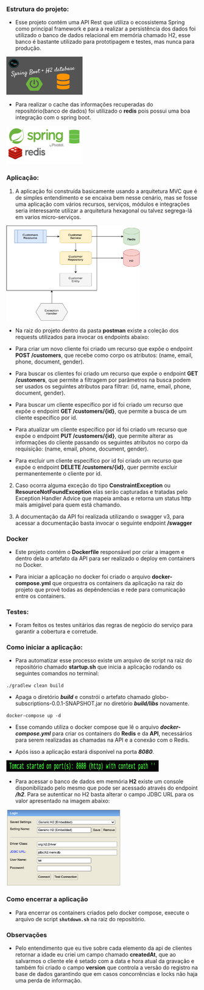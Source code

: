 ### Estrutura do projeto:
- Esse projeto contém uma API Rest que utiliza o ecossistema Spring como principal framework e para a realizar a persistência dos dados foi utilizado o banco de dados relacional em memória chamado H2, esse banco é bastante utilizado para prototipagem e testes, mas nunca para produção.

<img src="img_document/1.jpg" width="200" height="100">

- Para realizar o cache das informações recuperadas do repositório(banco de dados) foi utilizado o **redis** pois possui uma boa integração com o spring boot.

<img src="img_document/9.png" width="200" height="100">

### Aplicação:

1. A aplicação foi construída basicamente usando a arquitetura MVC que é de simples entendimento e se encaixa bem nesse cenário, mas se fosse uma aplicação com vários recursos, serviços, módulos e integrações seria interessante utilizar a arquitetura hexagonal ou talvez segrega-lá em varios micro-serviços.

<img src="img_document/arch.png" width="350" height="250">

- Na raiz do projeto dentro da pasta **postman** existe a coleção dos requests utilizados para invocar os endpoints abaixo:

- Para criar um novo cliente foi criado um recurso que expõe o endpoint **POST /customers**, que recebe como corpo os atributos: (name, email, phone, document, gender).

- Para buscar os clientes foi criado um recurso que expõe o endpoint **GET /customers**, que permite a filtragem por parâmetros na busca podem ser usados os seguintes atributos para filtrar: (id, name, email, phone, document, gender).

- Para buscar um cliente específico por id foi criado um recurso que expõe o endpoint **GET /customers/{id}**, que permite a busca de um cliente específico por id.

- Para atualizar um cliente específico por id foi criado um recurso que expõe o endpoint **PUT /customers/{id}**, que permite alterar as informações do cliente passando os seguintes atributos no corpo da requisição: (name, email, phone, document, gender).

- Para excluir um cliente específico por id foi criado um recurso que expõe o endpoint **DELETE /customers/{id}**, quer permite excluir permanentemente o cliente por id.

2. Caso ocorra alguma exceção do tipo **ConstraintException** ou **ResourceNotFoundException** elas serão capturadas e tratadas pelo Exception Handler Advice que mapeia ambas e retorna um status http mais amigável para quem está chamando.

3. A documentação da API foi realizada utilizando o swagger v3, para acessar a documentação basta invocar o seguinte endpoint **/swagger**

### Docker
- Este projeto contém o **Dockerfile** responsável por criar a imagem e dentro dela o artefato da API para ser realizado o deploy em containers no Docker.


- Para iniciar a aplicação no docker foi criado o arquivo **docker-compose.yml** que orquestra os containers da aplicação na raiz do projeto que provê todas as depêndencias e rede para comunicação entre os containers.


### Testes:
- Foram feitos os testes unitários das regras de negócio do serviço para garantir a cobertura e corretude.


### Como iniciar a aplicação:

- Para automatizar esse processo existe um arquivo de script na raiz do repositório chamado **startup.sh** que inicia a aplicação rodando os seguintes comandos no terminal:

`./gradlew clean build`
- Apaga o diretório _**build**_ e constrói o artefato chamado globo-subscriptions-0.0.1-SNAPSHOT.jar no diretório _**build/libs**_ novamente.


`docker-compose up -d`
- Esse comando utiliza o docker compose que lê o arquivo _**docker-compose.yml**_ para criar os containers do **Redis** e da **API**, necessários para serem realizadas as chamadas na API e a conexão com o Redis.


- Após isso a aplicação estará disponível na porta **_8080_**.

<img src="img_document/6.png" width="400" height="30">


- Para acessar o banco de dados em memória **H2** existe um console disponibilizado pelo mesmo que pode ser acessado através do endpoint **_/h2_**. Para se autenticar no H2 basta alterar o campo JDBC URL para os valor apresentado na imagem abaixo:

<img src="img_document/7.png" width="300" height="200">


### Como encerrar a aplicação

- Para encerrar os containers criados pelo docker compose, execute o arquivo de script **`shutdown.sh`** na raiz do repositório.

### Observações

- Pelo entendimento que eu tive sobre cada elemento da api de clientes retornar a idade eu criei um campo chamado **createdAt**, que ao salvarmos o cliente ele é setado com a data e hora atual da gravação e também foi criado o campo **version** que controla a versão do registro na base de dados garantindo que em casos concorrências e locks não haja uma perda de informação.  